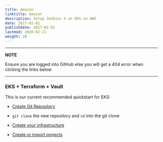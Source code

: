 ```yaml
---
title: Amazon
linktitle: Amazon
description: Setup Jenkins X on EKS on AWS
date: 2017-02-01
publishdate: 2017-02-01
lastmod: 2020-02-21
weight: 20
---
```


---
**NOTE**

Ensure you are logged into GitHub else you will get a 404 error when clicking the links below

---

### EKS + Terraform + Vault
This is our current recommended quickstart for EKS:

*  <a href="https://github.com/jx3-gitops-repositories/jx3-eks-terraform-vault/generate" target="github" class="btn bg-primary text-light">Create Git Repository</a> 

* `git clone` the new repository and `cd`  into the git clone

*  <a href="https://github.com/jx3-gitops-repositories/jx3-eks-terraform-vault/blob/master/bin/README.md" 
    target="github" class="btn bg-primary text-light" 
    title="use your new git repository to create your cloud infrastructure and install Jenkins X">
    Create your infrastructure
  </a> 

*  <a href="/docs/v3/develop/create-project/" class="btn bg-primary text-light">Create or import projects</a>